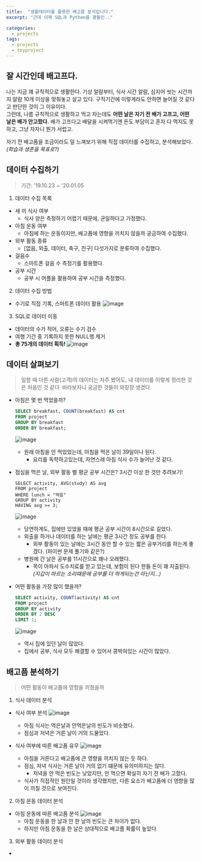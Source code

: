```yaml
---
title:  "생활데이터를 활용한 배고픔 분석입니다."
excerpt: "근데 이제 SQL과 Python을 곁들인.."

categories:
  - projects
tags:
  - projects
  - toyproject
---
```

## 잘 시간인데 배고프다.

나는 지금 꽤 규칙적으로 생활한다. 기상 알람부터, 식사 시간 알람, 심지어 씻는 시간까지 알람 10개 이상을 맞춰놓고 살고 있다. 구직기간에 이렇게라도 안하면 늘어질 것 같다고 판단한 것이 그 이유이다.  
그런데, 나름 규칙적으로 생활하고 먹고 자는데도 **어떤 날은 자기 전 배가 고프고, 어떤 날은 배가 안고팠다.** 배가 고프다고 배달을 시켜먹기엔 돈도 부담이고 혼자 다 먹지도 못하고, 그냥 자자니 뭔가 서럽고.  

자기 전 배고픔을 조금이라도 덜 느껴보기 위해 직접 데이터를 수집하고, 분석해보았다. *(학습과 생존을 목표로?)*  


## 데이터 수집하기
>기간: '19.10.23 ~ '20.01.05

1. 데이터 수집 목록
* 세 끼 식사 여부
  * 식사 양은 측정하기 어렵기 때문에, 균일하다고 가정했다.
* 아침 운동 여부
  * 아침에 하는 운동이지만, 배고픔에 영향을 끼치지 않을까 궁금하여 수집했다.
* 외부 활동 종류
  * [없음, 외출, 데이터, 축구, 친구] 다섯가지로 분류하여 수집했다.
* 걸음수
  * 스마트폰 걸음 수 측정기를 활용했다.
* 공부 시간
  * 공부 시 어플을 활용하여 공부 시간을 측정했다.



2. 데이터 수집 방법
* 수기로 직접 기록, 스마트폰 데이터 활용
![image](https://github.com/Sean-Parkk/seanparkk/blob/master/assets/images/crawling.png?raw=true)



3. SQL로 데이터 이동
* 데이터의 수가 적어, 오류는 수기 검수
* 여행 기간 중 기록하지 못한 NULL행 제거
* **총 75개의 데이터 획득!**
![image](https://github.com/Sean-Parkk/seanparkk/blob/master/assets/images/hungeranalysis(1).png?raw=true)


## 데이터 살펴보기

>일할 때 다른 사람(고객)의 데이터는 자주 봤어도, 내 데이터를 이렇게 정리한 것은 처음인 것 같다. 바라보자니 궁금한 것들이 와장장 생겼다.

* 아침은 몇 번 먹었을까?
  ```SQL
  SELECT breakfast, COUNT(breakfast) AS cnt
  FROM project
  GROUP BY breakfast
  ORDER BY breakfast;
  ```
  ![image](https://github.com/Sean-Parkk/seanparkk/blob/master/assets/images/sql1.png?raw=true)
  * 원래 아침을 안 먹었었는데, 아침을 먹은 날이 39일이나 된다.
    * 요리를 독학하고있는데, 자연스레 아침 식사 수가 늘어난 것 같다.



* 점심을 먹은 날, 외부 활동 별 평균 공부 시간은? 3시간 이상 한 것만 추려보기!
  ```
  SELECT activity, AVG(study) AS avg
  FROM project
  WHERE lunch = "먹음"
  GROUP BY activity
  HAVING avg >= 3;
  ```
  ![image](https://github.com/Sean-Parkk/seanparkk/blob/master/assets/images/sql2.png?raw=true)
  * 당연하게도, 집에만 있었을 때에 평균 공부 시간이 8시간으로 길었다.
  * 외출을 하거나 데이터를 하는 날에는 평균 3시간 정도 공부를 한다.
    * 외부 활동이 있는 날에는 3시간 동안 할 수 있는 짧은 공부거리를 하는게 좋겠다. (파이썬 문제 풀기와 같은?)
  * 병원에 간 날은 공부를 11시간으로 꽤나 오래했다.
    * 목이 아파서 도수치료를 받고 있는데, 보험이 된다 한들 돈이 꽤 지출된다. *(지갑이 마르는 소리때문에 공부를 더 하게되는건 아닌지...)*



* 어떤 활동을 가장 많이 했을까?
  ``` SQL
  SELECT activity, COUNT(activity) AS cnt
  FROM project
  GROUP BY activity
  ORDER BY 2 DESC
  LIMIT 1;
  ```
  ![image](https://github.com/Sean-Parkk/seanparkk/blob/master/assets/images/sql3.png?raw=true)
  * 역시 집에 있던 날이 많았다.
  * 집에서 공부, 식사 모두 해결할 수 있어서 콩박혀있는 시간이 많았다.

## 배고픔 분석하기
> 어떤 활동이 배고픔에 영향을 끼쳤을까

1. 식사 데이터 분석
* 식사 여부 분석
    ![image](https://github.com/Sean-Parkk/seanparkk/blob/master/assets/images/graph1.png?raw=true)
    * 아침 식사는 먹은날과 안먹은날의 빈도가 비슷했다.
    * 점심과 저녁은 거른 날이 거의 드물었다.

* 식사 여부에 따른 배고픔 유무
    ![image](https://github.com/Sean-Parkk/seanparkk/blob/master/assets/images/graph2.png?raw=true)
    * 아침을 거른다고 배고픔에 큰 영향을 끼치지 않는 듯 하다.
    * 점심, 저녁 식사는 거른 날이 거의 없기 떄문에 유의미하지는 않다.
      * 저녁을 안 먹은 빈도는 낮았지만, 안 먹으면 확실히 자기 전 배가 고팠다.
    * 식사가 직접적인 원인일 것이라 생각했지만, 다른 요소가 배고픔에 더 영향을 많이 끼칠 것으로 보여진다.

2. 아침 운동 데이터 분석
* 아침 운동에 따른 배고픔 분석
    ![image](https://github.com/Sean-Parkk/seanparkk/blob/master/assets/images/graph3.png?raw=true)
    * 아침 운동을 한 날과 안 한 날의 빈도는 큰 차이가 없다.
    * 하지만 아침 운동을 한 날은 상대적으로 배고플 확률이 높았다.

3. 외부 활동 데이터 분석
*
